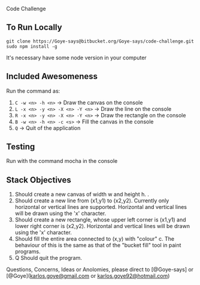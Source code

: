 Code Challenge

## To Run Locally

````
git clone https://Goye-says@bitbucket.org/Goye-says/code-challenge.git
sudo npm install -g
````

It's necessary have some node version in your computer

## Included Awesomeness

Run the command as:

1. `C -w <n> -h <n>` -> Draw the canvas on the console
2. `L -x <n> -y <n> -X <n> -Y <n>` -> Draw the line on the console
3. `R -x <n> -y <n> -X <n> -Y <n>` -> Draw the rectangle on the console
4. `B -w <n> -h <n> -c <s>` -> Fill the canvas in the console
4. `Q` -> Quit of the application 

## Testing
Run with the command mocha in the console

## Stack Objectives

1. Should create a new canvas of width w and height h. .
2. Should create a new line from (x1,y1) to (x2,y2). Currently only horizontal or vertical lines are supported. Horizontal and vertical lines will be drawn using the 'x' character.
3. Should create a new rectangle, whose upper left corner is (x1,y1) and lower right corner is (x2,y2). Horizontal and vertical lines will be drawn using the 'x' character. 
4. Should fill the entire area connected to (x,y) with "colour" c. The behaviour of this is the same as that of the "bucket fill" tool in paint programs.
5. Q Should quit the program.  

Questions, Concerns, Ideas or Anolomies, please direct to [@Goye-says] or [@Goye](karlos.goye@gmail.com or karlos.goye92@hotmail.com)
